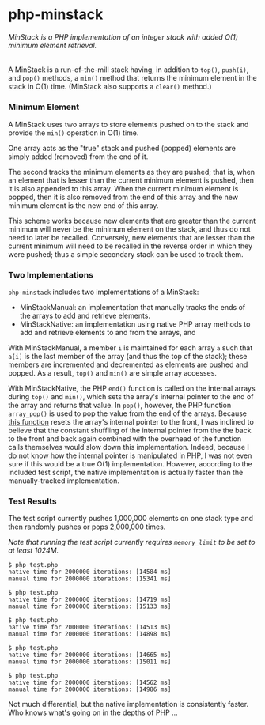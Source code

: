 # php-minstack

###### MinStack is a PHP implementation of an integer stack with added O(1) minimum element retrieval.

A MinStack is a run-of-the-mill stack having, in addition to ```top()```, ```push(i)```, and ```pop()``` methods,
a ```min()``` method that returns the minimum element in the stack in O(1) time.
(MinStack also supports a ```clear()``` method.)


### Minimum Element
A MinStack uses two arrays to store elements pushed on to the stack and provide the ```min()``` operation in O(1) time.

One array acts as the "true" stack and pushed (popped) elements are simply added (removed) from the end of it.

The second tracks the minimum elements as they are pushed;
that is, when an element that is lesser than the current minimum element is pushed,
then it is also appended to this array.
When the current minimum element is popped,
then it is also removed from the end of this array and the new minimum element is the new end of this array.

This scheme works because new elements that are greater than the current minimum will never be the minimum
element on the stack, and thus do not need to later be recalled.
Conversely, new elements that are lesser than the current minimum will need to be recalled in the
reverse order in which they were pushed; thus a simple secondary stack can be used to track them.


### Two Implementations

```php-minstack``` includes two implementations of a MinStack:

* MinStackManual:
an implementation that manually tracks the ends of the arrays to add and retrieve elements.
* MinStackNative:
an implementation using native PHP array methods to add and retrieve elements to and from the arrays, and

With MinStackManual, a member ```i``` is maintained for each array ```a```
such that ```a[i]``` is the last member of the array
(and thus the top of the stack); these members are incremented and decremented
as elements are pushed and popped.
As a result, ```top()``` and ```min()``` are simple array accesses.

With MinStackNative, the PHP ```end()``` function is called on the internal arrays during
```top()``` and ```min()```,
which sets the array's internal pointer to the end of the array and returns that value.
In ```pop()```, however, the PHP function ```array_pop()``` is used to pop the value from the end of the arrays.
Because [this function](http://php.net/manual/en/function.array-pop.php) resets the array's
internal pointer to the front, I was inclined to believe that the constant
shuffling of the internal pointer from the the back to the front and back again
combined with the overhead of the function calls themselves would
slow down this implementation.
Indeed, because I do not know how the internal pointer is manipulated in PHP,
I was not even sure if this would be a true O(1) implementation.
However, according to the included test script, the native implementation is actually
faster than the manually-tracked implementation.


### Test Results

The test script currently pushes 1,000,000 elements on one stack type
and then randomly pushes or pops 2,000,000 times.

*Note that running the test script currently requires ```memory_limit``` to be set to at least 1024M.*

```
$ php test.php
native time for 2000000 iterations: [14584 ms]
manual time for 2000000 iterations: [15341 ms]

$ php test.php
native time for 2000000 iterations: [14719 ms]
manual time for 2000000 iterations: [15133 ms]

$ php test.php 
native time for 2000000 iterations: [14513 ms]
manual time for 2000000 iterations: [14898 ms]

$ php test.php 
native time for 2000000 iterations: [14665 ms]
manual time for 2000000 iterations: [15011 ms]

$ php test.php
native time for 2000000 iterations: [14562 ms]
manual time for 2000000 iterations: [14986 ms]
```

Not much differential, but the native implementation is consistently faster.
Who knows what's going on in the depths of PHP ...
